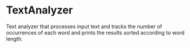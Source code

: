 # TextAnalyzer

Text analyzer that processes input text and tracks the number of occurrences of each word and prints the results sorted according to word length.
